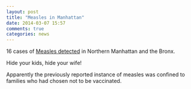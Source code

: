 ```yaml
---
layout: post
title: "Measles in Manhattan"
date: 2014-03-07 15:57
comments: true
categories: news
---
```


16 cases of [Measles detected](http://gothamist.com/2014/03/07/highly_viral_news_measles_outbreak.php) in Northern Manhattan and the Bronx.

Hide your kids, hide your wife!

Apparently the previously reported instance of measles was confined to families who had chosen not to be vaccinated.